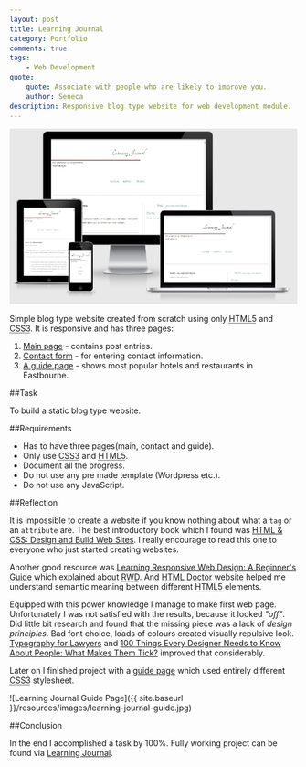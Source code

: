 ```yaml
---
layout: post
title: Learning Journal
category: Portfolio
comments: true
tags:
    - Web Development
quote:
    quote: Associate with people who are likely to improve you.
    author: Seneca
description: Responsive blog type website for web development module.
---
```


![Learning Journal Main Page](/resources/images/learning-journal.jpg)

Simple blog type website created from scratch using only <abbr title="Hyper Text Markup Language">HTML5</abbr> and
<abbr title="Cascade Style Sheet">CSS3</abbr>. It is responsive and has three pages:

1. [Main page](http://grrinchas.github.io/learning-journal/index.html) - contains post entries.
2. [Contact form](http://grrinchas.github.io/learning-journal/contact_me.html) - for entering contact information.
3. [A guide page](http://grrinchas.github.io/learning-journal/guide.html) - shows most popular hotels and restaurants in Eastbourne.


##Task

To build a static blog type website.

##Requirements

- Has to have three pages(main, contact and guide).
- Only use <abbr title="Cascade Style Sheet">CSS3</abbr> and <abbr title="Hyper Text Markup Language">HTML5</abbr>.
- Document all the progress.
- Do not use any pre made template (Wordpress etc.).
- Do not use any JavaScript.

##Reflection

It is impossible to create a website if you know nothing about what a `tag` or an `attribute` are. The
best introductory book which I found was <a rel="nofollow" href="http://www.amazon.co.uk/gp/product/1118008189/ref=as_li_tl?ie=UTF8&camp=1634&creative=6738&creativeASIN=1118008189&linkCode=as2&tag=dennisgrinch-21">HTML & CSS: Design and Build Web Sites</a>. I really encourage to read this one to everyone who
just started creating websites.

Another good resource was <a rel="nofollow" href="http://www.amazon.co.uk/gp/product/144936294X/ref=as_li_tl?ie=UTF8&camp=1634&creative=6738&creativeASIN=144936294X&linkCode=as2&tag=dennisgrinch-21">Learning Responsive Web Design: A Beginner's Guide</a> which explained about <abbr title="Responsive Web Design">RWD</abbr>. And [HTML Doctor](http://html5doctor.com/) website helped me understand semantic meaning
between different <abbr title="Hyper Text Markup Language">HTML5</abbr> elements.


Equipped with this power knowledge I manage to make first web page. Unfortunately I was not satisfied with the results,
because it looked _"off"_. Did little bit research and found that the missing piece was a lack of _design principles_.
Bad font choice, loads of colours created visually repulsive look. <a rel="nofollow" href="http://www.amazon.co.uk/gp/product/1598390775/ref=as_li_tl?ie=UTF8&camp=1634&creative=6738&creativeASIN=1598390775&linkCode=as2&tag=dennisgrinch-21">Typography for Lawyers</a> and <a rel="nofollow" href="http://www.amazon.co.uk/gp/product/0321767535/ref=as_li_tl?ie=UTF8&camp=1634&creative=6738&creativeASIN=0321767535&linkCode=as2&tag=dennisgrinch-21">100 Things Every Designer Needs to Know About People: What Makes Them Tick?</a>
improved that considerably.

Later on I finished project with a [guide page](http://grrinchas.github.io/learning-journal/guide.html) which used entirely different <abbr title="Cascade Style Sheet">CSS3</abbr> stylesheet.

![Learning Journal Guide Page]({{ site.baseurl }}/resources/images/learning-journal-guide.jpg)


##Conclusion

In the end I accomplished a task by 100%. Fully working project can be found via [Learning Journal](http://grrinchas.github.io/learning-journal/).
